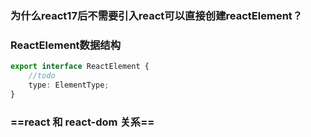### 为什么react17后不需要引入react可以直接创建reactElement？

### ReactElement数据结构

```ts
export interface ReactElement {
    //todo
    type: ElementType;
}
```
### ==react 和 react-dom 关系==

